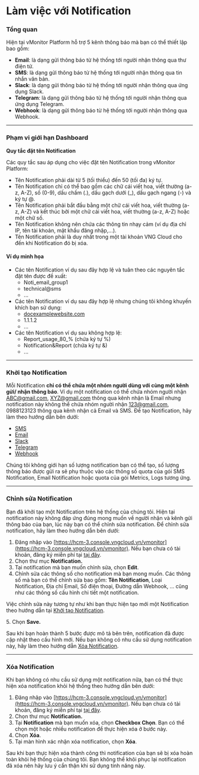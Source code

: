 # Làm việc với Notification

### Tổng quan <a href="#lamviecvoinotification-tongquan" id="lamviecvoinotification-tongquan"></a>

Hiện tại vMonitor Platform hỗ trợ 5 kênh thông báo mà bạn có thể thiết lập bao gồm:

* **Email**: là dạng gửi thông báo từ hệ thống tới người nhận thông qua thư điện tử.
* **SMS**: là dạng gửi thông báo từ hệ thống tới người nhận thông qua tin nhắn văn bản.
* **Slack**: là dạng gửi thông báo từ hệ thống tới người nhận thông qua ứng dụng Slack.
* **Telegram**: là dạng gửi thông báo từ hệ thống tới người nhận thông qua ứng dụng Telegram.
* **Webhook**: là dạng gửi thông báo từ hệ thống tới người nhận thông qua Webhook.

***

### Phạm vi giới hạn Dashboard <a href="#lamviecvoinotification-phamvigioihandashboard" id="lamviecvoinotification-phamvigioihandashboard"></a>

**Quy tắc đặt tên Notification**

Các quy tắc sau áp dụng cho việc đặt tên Notification trong vMonitor Platform:

* Tên Notification phải dài từ 5 (tối thiểu) đến 50 (tối đa) ký tự.
* Tên Notification chỉ có thể bao gồm các chữ cái viết hoa, viết thường (a-z, A-Z), số (0-9), dấu chấm (.), dấu gạch dưới (\_), dấu gạch ngang (-) và ký tự @.
* Tên Notification phải bắt đầu bằng một chữ cái viết hoa, viết thường (a-z, A-Z) và kết thúc bởi một chữ cái viết hoa, viết thường (a-z, A-Z) hoặc một chữ số.
* Tên Notification không nên chứa các thông tin nhạy cảm (ví dụ địa chỉ IP, tên tài khoản, mật khẩu đăng nhập,...).&#x20;
* Tên Notification phải là duy nhất trong một tài khoản VNG Cloud cho đến khi Notification đó bị xóa.&#x20;

#### Ví dụ minh họa <a href="#lamviecvoinotification-viduminhhoa" id="lamviecvoinotification-viduminhhoa"></a>

* Các tên Notification ví dụ sau đây hợp lệ và tuân theo các nguyên tắc đặt tên được đề xuất:
  * Noti\_email\_group1
  * technical@sms
  * ...
* Các tên Notification ví dụ sau đây hợp lệ nhưng chúng tôi không khuyến khích bạn sử dụng:
  * [docexamplewebsite.com](http://docexamplewebsite.com/)
  * 1.1.1.2
  * ...
* Các tên Notification ví dụ sau không hợp lệ:
  * Report\_usage\_80\_% (chứa ký tự %)
  * Notification\&Report (chứa ký tự &)
  * ...

***

### Khởi tạo Notification <a href="#lamviecvoinotification-khoitaonotification" id="lamviecvoinotification-khoitaonotification"></a>

Mỗi Notification **chỉ có thể chứa một nhóm người dùng với cùng một kênh gửi/ nhận thông báo**. Ví dụ một notification có thể chứa nhóm người nhận [ABC@gmail.com](mailto:ABC@gmail.com), [XYZ@gmail.com](mailto:XYZ@gmail.com) thông qua kênh nhận là Email nhưng notification này không thể chứa nhóm người nhận 123@gmail.com, 0988123123 thông qua kênh nhận cả Email và SMS. Để tạo Notification, hãy làm theo hướng dẫn bên dưới:

* [SMS](sms.md)
* [Email](email.md)
* [Slack](slack.md)
* [Telegram](telegram.md)
* [Webhook](webhock.md)

Chúng tôi không giới hạn số lượng notification bạn có thể tạo, số lượng thông báo được gửi ra sẽ phụ thuộc vào các thông số quota của gói SMS Notification, Email Notification hoặc quota của gói Metrics, Logs tương ứng.&#x20;

***

### Chỉnh sửa Notification <a href="#lamviecvoinotification-chinhsuanotification" id="lamviecvoinotification-chinhsuanotification"></a>

Bạn đã khởi tạo một Notification trên hệ thống của chúng tôi. Hiện tại notification này không đáp ứng đúng mong muốn về người nhận và kênh gửi thông báo của bạn, lúc này bạn có thể chỉnh sửa notification. Để chỉnh sửa notification, hãy làm theo hướng dẫn bên dưới:&#x20;

1. Đăng nhập vào [https://hcm-3.console.vngcloud.vn/vmonitor](https://hcm-3.console.vngcloud.vn/vmonitor). Nếu bạn chưa có tài khoản, đăng ký miễn phí tại [tại đây](https://register.vngcloud.vn/signup).
2. Chọn thư mục **Notification.**
3. Tại notification mà bạn muốn chỉnh sửa, chọn **Edit**.&#x20;
4. Chỉnh sửa các thông số cho notification mà bạn mong muốn. Các thông số mà bạn có thể chỉnh sửa bao gồm: **Tên Notification**, Loại Notification, Địa chỉ Email, Số điện thoại, Đường dẫn Webhook, ... cũng như các thông số cấu hình chi tiết một notification.&#x20;

Việc chỉnh sửa này tương tự như khi bạn thực hiện tạo mới một Notification theo hướng dẫn tại [Khởi tạo Notification](./#lamviecvoinotification-khoitaonotification).

5\. Chọn **Save.**

Sau khi bạn hoàn thành 5 bước được mô tả bên trên, notification đã được cập nhật theo cấu hình mới. Nếu bạn không có nhu cầu sử dụng notification này, hãy làm theo hướng dẫn [Xóa Notification](./#lamviecvoinotification-xoanotification).

***

### Xóa Notification <a href="#lamviecvoinotification-xoanotification" id="lamviecvoinotification-xoanotification"></a>

Khi bạn không có nhu cầu sử dụng một notification nữa, bạn có thể thực hiện xóa notification khỏi hệ thống theo hướng dẫn bên dưới:&#x20;

1. Đăng nhập vào [https://hcm-3.console.vngcloud.vn/vmonitor](https://hcm-3.console.vngcloud.vn/vmonitor). Nếu bạn chưa có tài khoản, đăng ký miễn phí tại [tại đây](https://register.vngcloud.vn/signup).
2. Chọn thư mục **Notification.**
3. Tại **Notification** mà bạn muốn xóa, chọn **Checkbox Chọn**. Bạn có thể chọn một hoặc nhiều notification để thực hiện xóa ở bước này.
4. Chọn **Xóa**.
5. Tại màn hình xác nhận xóa notification, chọn **Xóa**.

Sau khi bạn thực hiện xóa thành công thì notification của bạn sẽ bị xóa hoàn toàn khỏi hệ thống của chúng tôi. Bạn không thể khôi phục lại notification đã xóa nên hãy lưu ý cẩn thận khi sử dụng tính năng này.&#x20;
